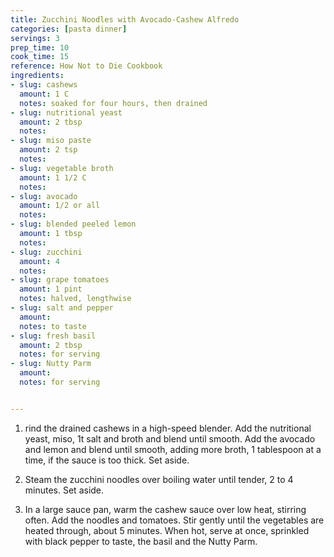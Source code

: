 ```yaml
---
title: Zucchini Noodles with Avocado-Cashew Alfredo
categories: [pasta dinner]
servings: 3
prep_time: 10
cook_time: 15
reference: How Not to Die Cookbook
ingredients:
- slug: cashews
  amount: 1 C
  notes: soaked for four hours, then drained
- slug: nutritional yeast
  amount: 2 tbsp
  notes:
- slug: miso paste
  amount: 2 tsp
  notes:
- slug: vegetable broth
  amount: 1 1/2 C
  notes:
- slug: avocado
  amount: 1/2 or all
  notes:
- slug: blended peeled lemon
  amount: 1 tbsp
  notes:
- slug: zucchini
  amount: 4
  notes:
- slug: grape tomatoes
  amount: 1 pint
  notes: halved, lengthwise
- slug: salt and pepper
  amount:
  notes: to taste
- slug: fresh basil
  amount: 2 tbsp
  notes: for serving
- slug: Nutty Parm
  amount:
  notes: for serving


---
```



1. rind the drained cashews in a high-speed blender. Add the nutritional yeast, miso, 1t salt and broth and blend until smooth. Add the avocado and lemon and blend until smooth, adding more broth, 1 tablespoon at a time, if the sauce is too thick. Set aside.

2. Steam the zucchini noodles over boiling water until tender, 2 to 4 minutes. Set aside.

3. In a large sauce pan, warm the cashew sauce over low heat, stirring often. Add the noodles and tomatoes. Stir gently until the vegetables are heated through, about 5 minutes. When hot, serve at once, sprinkled with black pepper to taste, the basil and the Nutty Parm.
